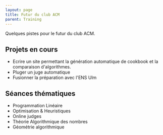 ```yaml
---
layout: page
title: Futur du club ACM 
parent: Training
---
```


Quelques pistes pour le futur du club ACM.

## Projets en cours

* Ecrire un site permettant la génération automatique de cookbook et la comparaison d'algorithmes.
* Pluger un juge automatique 
* Fusionner la préparation avec  l'ENS Ulm

## Séances thématiques

* Programmation Linéaire
* Optimisation & Heuristiques
* Online judges
* Théorie Algorithmique des nombres
* Géométrie algorithmique

